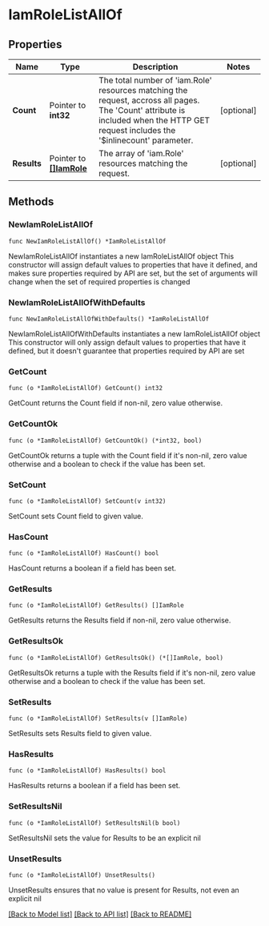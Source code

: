# IamRoleListAllOf

## Properties

Name | Type | Description | Notes
------------ | ------------- | ------------- | -------------
**Count** | Pointer to **int32** | The total number of &#39;iam.Role&#39; resources matching the request, accross all pages. The &#39;Count&#39; attribute is included when the HTTP GET request includes the &#39;$inlinecount&#39; parameter. | [optional] 
**Results** | Pointer to [**[]IamRole**](IamRole.md) | The array of &#39;iam.Role&#39; resources matching the request. | [optional] 

## Methods

### NewIamRoleListAllOf

`func NewIamRoleListAllOf() *IamRoleListAllOf`

NewIamRoleListAllOf instantiates a new IamRoleListAllOf object
This constructor will assign default values to properties that have it defined,
and makes sure properties required by API are set, but the set of arguments
will change when the set of required properties is changed

### NewIamRoleListAllOfWithDefaults

`func NewIamRoleListAllOfWithDefaults() *IamRoleListAllOf`

NewIamRoleListAllOfWithDefaults instantiates a new IamRoleListAllOf object
This constructor will only assign default values to properties that have it defined,
but it doesn't guarantee that properties required by API are set

### GetCount

`func (o *IamRoleListAllOf) GetCount() int32`

GetCount returns the Count field if non-nil, zero value otherwise.

### GetCountOk

`func (o *IamRoleListAllOf) GetCountOk() (*int32, bool)`

GetCountOk returns a tuple with the Count field if it's non-nil, zero value otherwise
and a boolean to check if the value has been set.

### SetCount

`func (o *IamRoleListAllOf) SetCount(v int32)`

SetCount sets Count field to given value.

### HasCount

`func (o *IamRoleListAllOf) HasCount() bool`

HasCount returns a boolean if a field has been set.

### GetResults

`func (o *IamRoleListAllOf) GetResults() []IamRole`

GetResults returns the Results field if non-nil, zero value otherwise.

### GetResultsOk

`func (o *IamRoleListAllOf) GetResultsOk() (*[]IamRole, bool)`

GetResultsOk returns a tuple with the Results field if it's non-nil, zero value otherwise
and a boolean to check if the value has been set.

### SetResults

`func (o *IamRoleListAllOf) SetResults(v []IamRole)`

SetResults sets Results field to given value.

### HasResults

`func (o *IamRoleListAllOf) HasResults() bool`

HasResults returns a boolean if a field has been set.

### SetResultsNil

`func (o *IamRoleListAllOf) SetResultsNil(b bool)`

 SetResultsNil sets the value for Results to be an explicit nil

### UnsetResults
`func (o *IamRoleListAllOf) UnsetResults()`

UnsetResults ensures that no value is present for Results, not even an explicit nil

[[Back to Model list]](../README.md#documentation-for-models) [[Back to API list]](../README.md#documentation-for-api-endpoints) [[Back to README]](../README.md)


